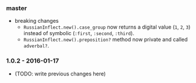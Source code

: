 ### master

* breaking changes
  * `RussianInflect.new().case_group` now returns a digital value (`1`, `2`, `3`) instead of symbolic (`:first`, `:second`, `:third`).
  * `RussianInflect.new().preposition?` method now private and called `adverbal?`.

### 1.0.2 - 2016-01-17

* (TODO: write previous changes here)
